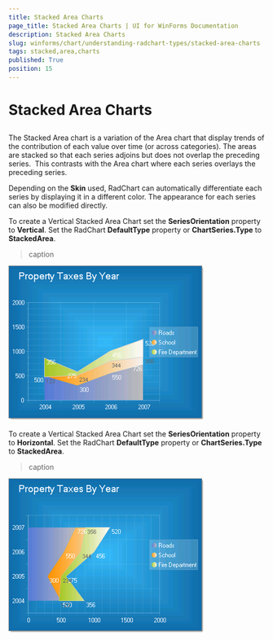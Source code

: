 ```yaml
---
title: Stacked Area Charts
page_title: Stacked Area Charts | UI for WinForms Documentation
description: Stacked Area Charts
slug: winforms/chart/understanding-radchart-types/stacked-area-charts
tags: stacked,area,charts
published: True
position: 15
---
```


# Stacked Area Charts



## 

The Stacked Area chart is a variation of the Area chart that display trends of the contribution of each value over time (or across categories). The areas are stacked so that each series adjoins but does not overlap the preceding series.  This contrasts with the Area chart where each series overlays the preceding series. 

Depending on the __Skin__ used, RadChart can automatically differentiate each series by displaying it in a different color. The appearance for each series can also be modified directly.

To create a Vertical Stacked Area Chart set the __SeriesOrientation__ property to __Vertical__. Set the RadChart __DefaultType__ property or __ChartSeries.Type__ to __StackedArea__.
>caption 

![chart-undestanding-radchart-types-stacked-area-charts 001](images/chart-undestanding-radchart-types-stacked-area-charts001.png)



To create a Vertical Stacked Area Chart set the __SeriesOrientation__ property to __Horizontal__. Set the RadChart __DefaultType__ property or __ChartSeries.Type__ to __StackedArea__.
>caption 

![chart-undestanding-radchart-types-stacked-area-charts 002](images/chart-undestanding-radchart-types-stacked-area-charts002.png)
